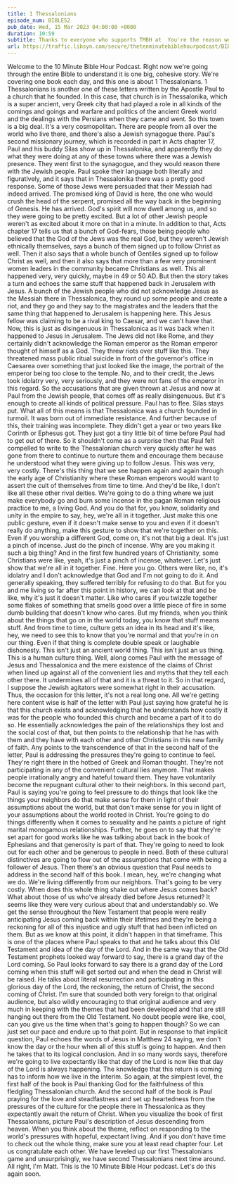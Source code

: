 ```yaml
---
title: 1 Thessalonians
episode_num: BIBLE52
pub_date: Wed, 15 Mar 2023 04:00:00 +0000
duration: 10:59
subtitle: Thanks to everyone who supports TMBH at  You're the reason we can all do this together!  Music written and performed by 
url: https://traffic.libsyn.com/secure/thetenminutebiblehourpodcast/BIBLE52_-_1_Thessalonians.mp3
---
```


 Welcome to the 10 Minute Bible Hour Podcast. Right now we're going through the entire Bible to understand it is one big, cohesive story. We're covering one book each day, and this one is about 1 Thessalonians. 1 Thessalonians is another one of these letters written by the Apostle Paul to a church that he founded. In this case, that church is in Thessalonika, which is a super ancient, very Greek city that had played a role in all kinds of the comings and goings and warfare and politics of the ancient Greek world and the dealings with the Persians when they came and went. So this town is a big deal. It's a very cosmopolitan. There are people from all over the world who live there, and there's also a Jewish synagogue there. Paul's second missionary journey, which is recorded in part in Acts chapter 17, Paul and his buddy Silas show up in Thessalonika, and apparently they do what they were doing at any of these towns where there was a Jewish presence. They went first to the synagogue, and they would reason there with the Jewish people. Paul spoke their language both literally and figuratively, and it says that in Thessalonika there was a pretty good response. Some of those Jews were persuaded that their Messiah had indeed arrived. The promised king of David is here, the one who would crush the head of the serpent, promised all the way back in the beginning of Genesis. He has arrived. God's spirit will now dwell among us, and so they were going to be pretty excited. But a lot of other Jewish people weren't as excited about it more on that in a minute. In addition to that, Acts chapter 17 tells us that a bunch of God-fears, those being people who believed that the God of the Jews was the real God, but they weren't Jewish ethnically themselves, says a bunch of them signed up to follow Christ as well. Then it also says that a whole bunch of Gentiles signed up to follow Christ as well, and then it also says that more than a few very prominent women leaders in the community became Christians as well. This all happened very, very quickly, maybe in 49 or 50 AD. But then the story takes a turn and echoes the same stuff that happened back in Jerusalem with Jesus. A bunch of the Jewish people who did not acknowledge Jesus as the Messiah there in Thessalonica, they round up some people and create a riot, and they go and they say to the magistrates and the leaders that the same thing that happened to Jerusalem is happening here. This Jesus fellow was claiming to be a rival king to Caesar, and we can't have that. Now, this is just as disingenuous in Thessalonica as it was back when it happened to Jesus in Jerusalem. The Jews did not like Rome, and they certainly didn't acknowledge the Roman emperor as the Roman emperor thought of himself as a God. They threw riots over stuff like this. They threatened mass public ritual suicide in front of the governor's office in Caesarea over something that just looked like the image, the portrait of the emperor being too close to the temple. No, and to their credit, the Jews took idolatry very, very seriously, and they were not fans of the emperor in this regard. So the accusations that are given thrown at Jesus and now at Paul from the Jewish people, that comes off as really disingenuous. But it's enough to create all kinds of political pressure. Paul has to flee. Silas stays put. What all of this means is that Thessalonica was a church founded in turmoil. It was born out of immediate resistance. And further because of this, their training was incomplete. They didn't get a year or two years like Corinth or Ephesus got. They just got a tiny little bit of time before Paul had to get out of there. So it shouldn't come as a surprise then that Paul felt compelled to write to the Thessalonian church very quickly after he was gone from there to continue to nurture them and encourage them because he understood what they were giving up to follow Jesus. This was very, very costly. There's this thing that we see happen again and again through the early age of Christianity where these Roman emperors would want to assert the cult of themselves from time to time. And they'd be like, I don't like all these other rival deities. We're going to do a thing where we just make everybody go and burn some incense in the pagan Roman religious practice to me, a living God. And you do that for, you know, solidarity and unity in the empire to say, hey, we're all in it together. Just make this one public gesture, even if it doesn't make sense to you and even if it doesn't really do anything, make this gesture to show that we're together on this. Even if you worship a different God, come on, it's not that big a deal. It's just a pinch of incense. Just do the pinch of incense. Why are you making it such a big thing? And in the first few hundred years of Christianity, some Christians were like, yeah, it's just a pinch of incense, whatever. Let's just show that we're all in it together. Fine. Here you go. Others were like, no, it's idolatry and I don't acknowledge that God and I'm not going to do it. And generally speaking, they suffered terribly for refusing to do that. But for you and me living so far after this point in history, we can look at that and be like, why it's just it doesn't matter. Like who cares if you twizzle together some flakes of something that smells good over a little piece of fire in some dumb building that doesn't know who cares. But my friends, when you think about the things that go on in the world today, you know that stuff means stuff. And from time to time, culture gets an idea in its head and it's like, hey, we need to see this to know that you're normal and that you're in on our thing. Even if that thing is complete double speak or laughable dishonesty. This isn't just an ancient world thing. This isn't just an us thing. This is a human culture thing. Well, along comes Paul with the message of Jesus and Thessalonica and the mere existence of the claims of Christ when lined up against all of the convenient lies and myths that they tell each other there. It undermines all of that and it is a threat to it. So in that regard, I suppose the Jewish agitators were somewhat right in their accusation. Thus, the occasion for this letter, it's not a real long one. All we're getting here content wise is half of the letter with Paul just saying how grateful he is that this church exists and acknowledging that he understands how costly it was for the people who founded this church and became a part of it to do so. He essentially acknowledges the pain of the relationships they lost and the social cost of that, but then points to the relationship that he has with them and they have with each other and other Christians in this new family of faith. Any points to the transcendence of that in the second half of the letter, Paul is addressing the pressures they're going to continue to feel. They're right there in the hotbed of Greek and Roman thought. They're not participating in any of the convenient cultural lies anymore. That makes people irrationally angry and hateful toward them. They have voluntarily become the repugnant cultural other to their neighbors. In this second part, Paul is saying you're going to feel pressure to do things that look like the things your neighbors do that make sense for them in light of their assumptions about the world, but that don't make sense for you in light of your assumptions about the world rooted in Christ. You're going to do things differently when it comes to sexuality and he paints a picture of right marital monogamous relationships. Further, he goes on to say that they're set apart for good works like he was talking about back in the book of Ephesians and that generosity is part of that. They're going to need to look out for each other and be generous to people in need. Both of these cultural distinctives are going to flow out of the assumptions that come with being a follower of Jesus. Then there's an obvious question that Paul needs to address in the second half of this book. I mean, hey, we're changing what we do. We're living differently from our neighbors. That's going to be very costly. When does this whole thing shake out where Jesus comes back? What about those of us who've already died before Jesus returned? It seems like they were very curious about that and understandably so. We get the sense throughout the New Testament that people were really anticipating Jesus coming back within their lifetimes and they're being a reckoning for all of this injustice and ugly stuff that had been inflicted on them. But as we know at this point, it didn't happen in that timeframe. This is one of the places where Paul speaks to that and he talks about this Old Testament and idea of the day of the Lord. And in the same way that the Old Testament prophets looked way forward to say, there is a grand day of the Lord coming. So Paul looks forward to say there is a grand day of the Lord coming when this stuff will get sorted out and when the dead in Christ will be raised. He talks about literal resurrection and participating in this glorious day of the Lord, the reckoning, the return of Christ, the second coming of Christ. I'm sure that sounded both very foreign to that original audience, but also wildly encouraging to that original audience and very much in keeping with the themes that had been developed and that are still hanging out there from the Old Testament. No doubt people were like, cool, can you give us the time when that's going to happen though? So we can just set our pace and endure up to that point. But in response to that implicit question, Paul echoes the words of Jesus in Matthew 24 saying, we don't know the day or the hour when all of this stuff is going to happen. And then he takes that to its logical conclusion. And in so many words says, therefore we're going to live expectantly like that day of the Lord is now like that day of the Lord is always happening. The knowledge that this return is coming has to inform how we live in the interim. So again, at the simplest level, the first half of the book is Paul thanking God for the faithfulness of this fledgling Thessalonian church. And the second half of the book is Paul praying for the love and steadfastness and set up heartedness from the pressures of the culture for the people there in Thessalonica as they expectantly await the return of Christ. When you visualize the book of first Thessalonians, picture Paul's description of Jesus descending from heaven. When you think about the theme, reflect on responding to the world's pressures with hopeful, expectant living. And if you don't have time to check out the whole thing, make sure you at least read chapter four. Let us congratulate each other. We have leveled up our first Thessalonians game and unsurprisingly, we have second Thessalonians next time around. All right, I'm Matt. This is the 10 Minute Bible Hour podcast. Let's do this again soon.
